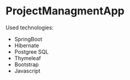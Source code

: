 # ProjectManagmentApp
Used technologies:
- SpringBoot
- Hibernate
- Postgree SQL
- Thymeleaf
- Bootstrap
- Javascript
